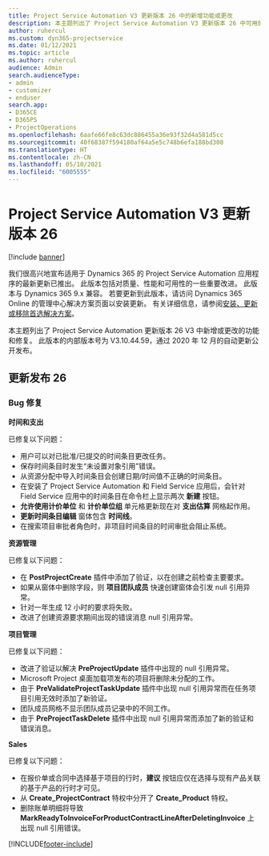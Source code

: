 ```yaml
---
title: Project Service Automation V3 更新版本 26 中的新增功能或更改
description: 本主题列出了 Project Service Automation V3 更新版本 26 中可用的功能和修复。
author: ruhercul
ms.custom: dyn365-projectservice
ms.date: 01/12/2021
ms.topic: article
ms.author: ruhercul
audience: Admin
search.audienceType:
- admin
- customizer
- enduser
search.app:
- D365CE
- D365PS
- ProjectOperations
ms.openlocfilehash: 6aafe66fe8c63dc886455a36e93f32d4a581d5cc
ms.sourcegitcommit: 40f68387f594180af64a5e5c748b6efa188bd300
ms.translationtype: HT
ms.contentlocale: zh-CN
ms.lasthandoff: 05/10/2021
ms.locfileid: "6005555"
---
```

# <a name="project-service-automation-update-release-26-v3"></a>Project Service Automation V3 更新版本 26

[!include [banner](../includes/psa-now-project-operations.md)]

我们很高兴地宣布适用于 Dynamics 365 的 Project Service Automation 应用程序的最新更新已推出。 此版本包括对质量、性能和可用性的一些重要改进。 此版本与 Dynamics 365 9.x 兼容。 若要更新到此版本，请访问 Dynamics 365 Online 的管理中心解决方案页面以安装更新。 有关详细信息，请参阅[安装、更新或移除首选解决方案](/power-platform/admin/install-remove-preferred-solution)。

本主题列出了 Project Service Automation 更新版本 26 V3 中新增或更改的功能和修复。 此版本的内部版本号为 V3.10.44.59，通过 2020 年 12 月的自动更新公开发布。

## <a name="update-release-26"></a>更新发布 26

### <a name="bug-fixes"></a>Bug 修复

**时间和支出**

已修复以下问题：

- 用户可以对已批准/已提交的时间条目更改任务。
- 保存时间条目时发生“未设置对象引用”错误。
- 从资源分配中导入时间条目会创建日期/时间值不正确的时间条目。
- 在安装了 Project Service Automation 和 Field Service 应用后，会针对 Field Service 应用中的时间条目在命令栏上显示两次 **新建** 按钮。
- **允许使用计价单位** 和 **计价单位组** 单元格更新现在对 **支出估算** 网格起作用。
- **更新时间条目编辑** 窗体包含 **时间线**。
- 在搜索项目审批者角色时，非项目时间条目的时间审批会阻止系统。

**资源管理**

已修复以下问题：

- 在 **PostProjectCreate** 插件中添加了验证，以在创建之前检查主要要求。
- 如果从窗体中删除字段，则 **项目团队成员** 快速创建窗体会引发 null 引用异常。
- 针对一年生成 12 小时的要求将失败。
- 改进了创建资源要求期间出现的错误消息 null 引用异常。

**项目管理**

已修复以下问题：

- 改进了验证以解决 **PreProjectUpdate** 插件中出现的 null 引用异常。
- Microsoft Project 桌面加载项发布的项目将删除未分配的工作。
- 由于 **PreValidateProjectTaskUpdate** 插件中出现 null 引用异常而在任务项目引用无效时添加了新验证。
- 团队成员网格不显示团队成员记录中的不同工作。
- 由于 **PreProjectTaskDelete** 插件中出现 null 引用异常而添加了新的验证和错误消息。

**Sales**

已修复以下问题：

- 在报价单或合同中选择基于项目的行时，**建议** 按钮应仅在选择与现有产品关联的基于产品的行时才可见。
- 从 **Create_ProjectContract** 特权中分开了 **Create_Product** 特权。
- 删除账单明细将导致 **MarkReadyToInvoiceForProductContractLineAfterDeletingInvoice** 上出现 null 引用错误。


[!INCLUDE[footer-include](../includes/footer-banner.md)]